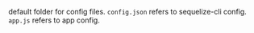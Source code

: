 default folder for config files.
`config.json` refers to sequelize-cli config.
`app.js` refers to app config.

